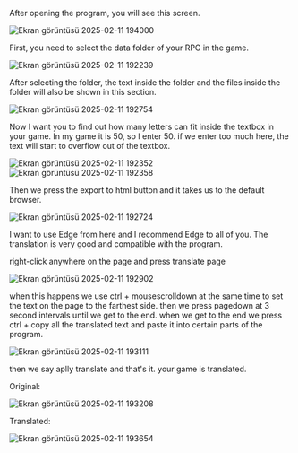 After opening the program, you will see this screen.

![Ekran görüntüsü 2025-02-11 194000](https://github.com/user-attachments/assets/fc49592b-ff58-46df-8ec3-5fd50ccb88ca)

First, you need to select the data folder of your RPG in the game.

![Ekran görüntüsü 2025-02-11 192239](https://github.com/user-attachments/assets/034de5e5-222c-4cc3-b7f0-a576df8a3ffc)

After selecting the folder, the text inside the folder and the files inside the folder will also be shown in this section.


![Ekran görüntüsü 2025-02-11 192754](https://github.com/user-attachments/assets/1e0ee4b8-cfee-4688-9f38-3964d84a22f8)


Now I want you to find out how many letters can fit inside the textbox in your game. In my game it is 50, so I enter 50. if we enter too much here, the text will start to overflow out of the textbox.

![Ekran görüntüsü 2025-02-11 192352](https://github.com/user-attachments/assets/7a35b6ed-b819-4205-beab-98a301a67e0a)   ![Ekran görüntüsü 2025-02-11 192358](https://github.com/user-attachments/assets/5220a528-a073-4b6c-a73b-2ecf4515ca5d)

Then we press the export to html button and it takes us to the default browser.

![Ekran görüntüsü 2025-02-11 192724](https://github.com/user-attachments/assets/c1fb1c59-ff37-4aa9-94b2-5bab1afcdba0)


I want to use Edge from here and I recommend Edge to all of you. The translation is very good and compatible with the program.

right-click anywhere on the page and press translate page

![Ekran görüntüsü 2025-02-11 192902](https://github.com/user-attachments/assets/b6df1888-3e85-41c8-90b1-e9f66167fddd)


when this happens we use ctrl + mousescrolldown at the same time to set the text on the page to the farthest side. then we press pagedown at 3 second intervals until we get to the end.
when we get to the end we press ctrl + copy all the translated text and paste it into certain parts of the program.


![Ekran görüntüsü 2025-02-11 193111](https://github.com/user-attachments/assets/d327bf81-1dcb-4f48-8f30-cc8ebbc4fa97)


then we say aplly translate and that's it. your game is translated.






Original:     


![Ekran görüntüsü 2025-02-11 193208](https://github.com/user-attachments/assets/f2944f79-3cf4-477c-84ee-b1d35ddd2eb7)


Translated:     


![Ekran görüntüsü 2025-02-11 193654](https://github.com/user-attachments/assets/10d30d16-c3e4-43f4-b8dc-e6cd3466c3e7)


